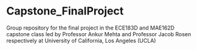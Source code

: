 # Capstone_FinalProject
Group repository for the final project in the ECE183D and MAE162D capstone class led by Professor Ankur Mehta and Professor Jacob Rosen respectively at University of California, Los Angeles (UCLA)
